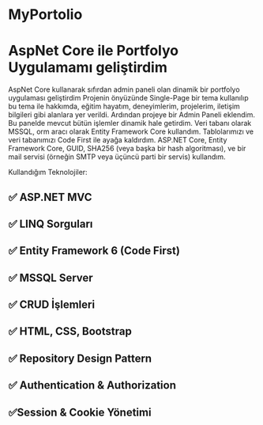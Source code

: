 # MyPortolio

# AspNet Core ile Portfolyo Uygulamamı geliştirdim 
AspNet Core kullanarak sıfırdan admin paneli olan dinamik bir portfolyo uygulaması geliştirdim 
Projenin önyüzünde Single-Page bir tema kullanılıp bu tema ile hakkımda, eğitim hayatım, deneyimlerim, projelerim, iletişim bilgileri gibi alanlara yer verildi. 
Ardından projeye bir Admin Paneli eklendim. Bu panelde mevcut bütün işlemler dinamik hale getirdim. 
Veri tabanı olarak MSSQL, orm aracı olarak Entity Framework Core kullandım. 
Tablolarımızı ve veri tabanımızı Code First ile ayağa kaldırdım. 
ASP.NET Core, Entity Framework Core, GUID, SHA256 (veya başka bir hash algoritması), ve bir mail servisi (örneğin SMTP veya üçüncü parti bir servis) kullandım.


Kullandığım Teknolojiler:
## ✅ ASP.NET MVC
## ✅ LINQ Sorguları
## ✅ Entity Framework 6 (Code First)
## ✅ MSSQL Server
## ✅ CRUD İşlemleri
## ✅ HTML, CSS, Bootstrap
## ✅ Repository Design Pattern
## ✅ Authentication & Authorization
## ✅Session & Cookie Yönetimi
